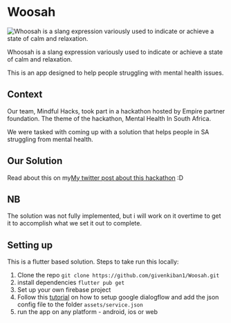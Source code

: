 # Woosah

![Whoosah is a slang expression variously used to indicate or achieve a state of calm and relaxation.](https://i.imgur.com/O2QGrNs.jpeg)

Whoosah is a slang expression variously used to indicate or achieve a state of calm and relaxation.

This is an app designed to help people struggling with mental health issues. 


## Context

Our team, Mindful Hacks, took part in a hackathon hosted by Empire partner foundation. The theme of the hackathon, Mental Health In South Africa.

We were tasked with coming up with a solution that helps people in SA struggling from mental health.

## Our Solution
Read about this on my[My twitter post about this hackathon](https://twitter.com/Given_kibanza/status/1444641058957189123)  :D 

## NB
The solution was not fully implemented, but i will work on it overtime to get it to accomplish what we set it out to complete.

## Setting up

This is a flutter based solution. Steps to take run this locally:

1. Clone the repo `git clone https://github.com/givenkiban1/Woosah.git`
2. install dependencies `flutter pub get`
3. Set up your own firebase project
4. Follow this [tutorial](https://www.youtube.com/watch?v=ZR5fOvRRwBc) on how to setup google dialogflow and add the json config file to the folder `assets/service.json`
5. run the app on any platform - android, ios or web
##


